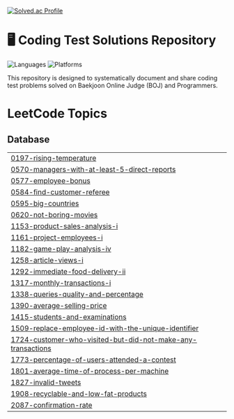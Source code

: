 [![Solved.ac Profile](http://mazassumnida.wtf/api/v2/generate_badge?boj=rlwns0904)](https://solved.ac/rlwns0904/)

# 🖥 Coding Test Solutions Repository

![Languages](https://img.shields.io/badge/Language-Python-brightgreen)
![Platforms](https://img.shields.io/badge/Platforms-BOJ%20%7C%20Programmers-blue)

This repository is designed to systematically document and share coding test problems solved on Baekjoon Online Judge (BOJ) and Programmers.

<!---LeetCode Topics Start-->
# LeetCode Topics
## Database
|  |
| ------- |
| [0197-rising-temperature](https://github.com/pocketopii/Pocketopi/tree/master/0197-rising-temperature) |
| [0570-managers-with-at-least-5-direct-reports](https://github.com/pocketopii/Pocketopi/tree/master/0570-managers-with-at-least-5-direct-reports) |
| [0577-employee-bonus](https://github.com/pocketopii/Pocketopi/tree/master/0577-employee-bonus) |
| [0584-find-customer-referee](https://github.com/pocketopii/Pocketopi/tree/master/0584-find-customer-referee) |
| [0595-big-countries](https://github.com/pocketopii/Pocketopi/tree/master/0595-big-countries) |
| [0620-not-boring-movies](https://github.com/pocketopii/Pocketopi/tree/master/0620-not-boring-movies) |
| [1153-product-sales-analysis-i](https://github.com/pocketopii/Pocketopi/tree/master/1153-product-sales-analysis-i) |
| [1161-project-employees-i](https://github.com/pocketopii/Pocketopi/tree/master/1161-project-employees-i) |
| [1182-game-play-analysis-iv](https://github.com/pocketopii/Pocketopi/tree/master/1182-game-play-analysis-iv) |
| [1258-article-views-i](https://github.com/pocketopii/Pocketopi/tree/master/1258-article-views-i) |
| [1292-immediate-food-delivery-ii](https://github.com/pocketopii/Pocketopi/tree/master/1292-immediate-food-delivery-ii) |
| [1317-monthly-transactions-i](https://github.com/pocketopii/Pocketopi/tree/master/1317-monthly-transactions-i) |
| [1338-queries-quality-and-percentage](https://github.com/pocketopii/Pocketopi/tree/master/1338-queries-quality-and-percentage) |
| [1390-average-selling-price](https://github.com/pocketopii/Pocketopi/tree/master/1390-average-selling-price) |
| [1415-students-and-examinations](https://github.com/pocketopii/Pocketopi/tree/master/1415-students-and-examinations) |
| [1509-replace-employee-id-with-the-unique-identifier](https://github.com/pocketopii/Pocketopi/tree/master/1509-replace-employee-id-with-the-unique-identifier) |
| [1724-customer-who-visited-but-did-not-make-any-transactions](https://github.com/pocketopii/Pocketopi/tree/master/1724-customer-who-visited-but-did-not-make-any-transactions) |
| [1773-percentage-of-users-attended-a-contest](https://github.com/pocketopii/Pocketopi/tree/master/1773-percentage-of-users-attended-a-contest) |
| [1801-average-time-of-process-per-machine](https://github.com/pocketopii/Pocketopi/tree/master/1801-average-time-of-process-per-machine) |
| [1827-invalid-tweets](https://github.com/pocketopii/Pocketopi/tree/master/1827-invalid-tweets) |
| [1908-recyclable-and-low-fat-products](https://github.com/pocketopii/Pocketopi/tree/master/1908-recyclable-and-low-fat-products) |
| [2087-confirmation-rate](https://github.com/pocketopii/Pocketopi/tree/master/2087-confirmation-rate) |
<!---LeetCode Topics End-->